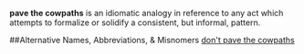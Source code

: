 **pave the cowpaths** is an idiomatic analogy in reference to any act which attempts to formalize or solidify a consistent, but informal, pattern. 

##Alternative Names, Abbreviations, & Misnomers
[don't pave the cowpaths](http://english.stackexchange.com/questions/44800/what-does-don-t-pave-the-cow-path-mean-in-this-context)